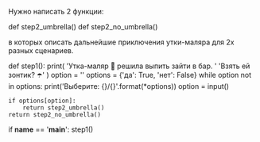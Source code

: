 Нужно написать 2 функции:

def step2_umbrella()
def step2_no_umbrella()

в которых описать дальнейшие приключения утки-маляра для 2х разных сценариев.


def step1():
    print(
        'Утка-маляр 🦆 решила выпить зайти в бар. '
        'Взять ей зонтик? ☂️'
    )
    option = ''
    options = {'да': True, 'нет': False}
    while option not in options:
        print('Выберите: {}/{}'.format(*options))
        option = input()
    
    if options[option]:
        return step2_umbrella()
    return step2_no_umbrella()

if __name__ == '__main__':
    step1()
